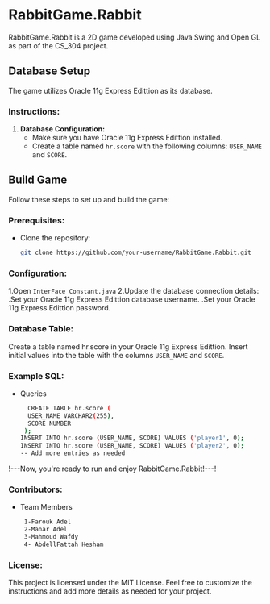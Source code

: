 # RabbitGame.Rabbit

RabbitGame.Rabbit is a 2D game developed using Java Swing and Open GL as part of the CS_304 project.

## Database Setup

The game utilizes Oracle  11g Express Edittion as its database.

### Instructions:

1. **Database Configuration:**
   - Make sure you have Oracle  11g Express Edittion installed.
   - Create a table named `hr.score` with the following columns: `USER_NAME` and `SCORE`.

## Build Game

Follow these steps to set up and build the game:

### Prerequisites:

- Clone the repository:
  ```bash
  git clone https://github.com/your-username/RabbitGame.Rabbit.git

### Configuration:
1.Open `InterFace Constant.java`
2.Update the database connection details:
    .Set your Oracle 11g Express Edittion database username.
    .Set your Oracle 11g Express Edittion password.
### Database Table:
Create a table named hr.score in your Oracle  11g Express Edittion.
Insert initial values into the table with the columns `USER_NAME` and `SCORE`.

### Example SQL:
   - Queries
     ```bash
       CREATE TABLE hr.score (
       USER_NAME VARCHAR2(255),
       SCORE NUMBER
      );
     INSERT INTO hr.score (USER_NAME, SCORE) VALUES ('player1', 0);
     INSERT INTO hr.score (USER_NAME, SCORE) VALUES ('player2', 0);
     -- Add more entries as needed


!---Now, you're ready to run and enjoy RabbitGame.Rabbit!---!
### Contributors:
   - Team Members
     ```bash
      1-Farouk Adel
      2-Manar Adel
      3-Mahmoud Wafdy
      4- AbdellFattah Hesham

### License:
This project is licensed under the MIT License.
Feel free to customize the instructions and add more details as needed for your project.

